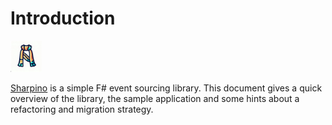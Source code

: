 # Introduction

<img src="https://github.com/tonyx/Micro_ES_FSharp_Lib/blob/main/ico/sharpino.png" alt="drawing" width="50"/>

[Sharpino](https://github.com/tonyx/Micro_ES_FSharp_Lib) is a simple F# event sourcing library.
This document gives a quick overview of the library, the sample application and some hints about a refactoring and migration strategy.

